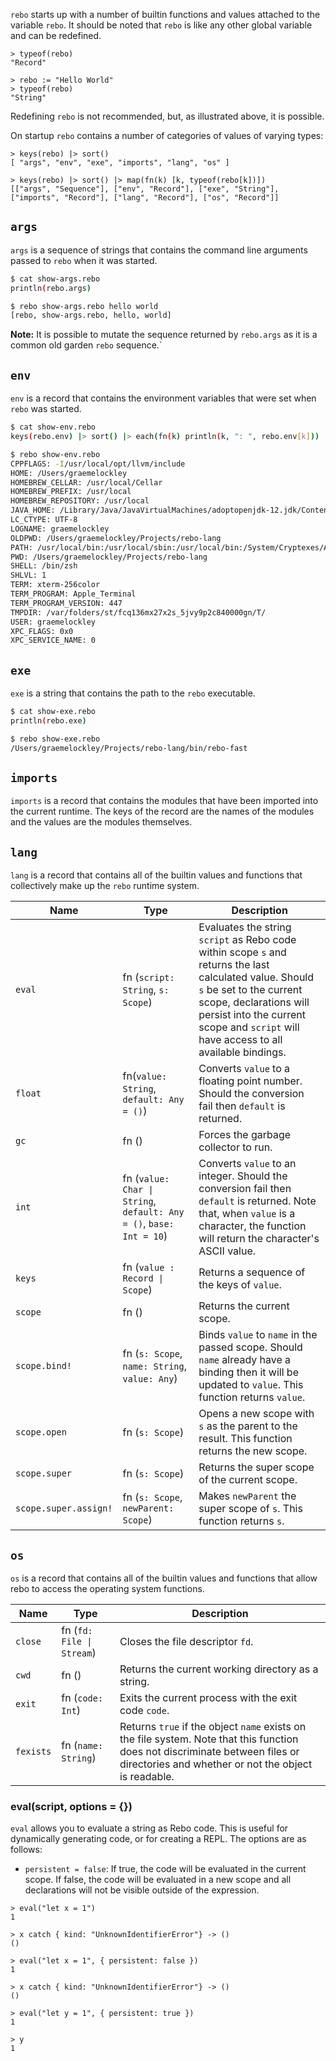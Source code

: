 `rebo` starts up with a number of builtin functions and values attached to the variable `rebo`.  It should be noted that `rebo` is like any other global variable and can be redefined.

```rebo
> typeof(rebo)
"Record"

> rebo := "Hello World"
> typeof(rebo)
"String"
```

Redefining `rebo` is not recommended, but, as illustrated above, it is possible.

On startup `rebo` contains a number of categories of values of varying types:

```rebo-repl
> keys(rebo) |> sort()
[ "args", "env", "exe", "imports", "lang", "os" ]

> keys(rebo) |> sort() |> map(fn(k) [k, typeof(rebo[k])])
[["args", "Sequence"], ["env", "Record"], ["exe", "String"], ["imports", "Record"], ["lang", "Record"], ["os", "Record"]]
```

## `args`

`args` is a sequence of strings that contains the command line arguments passed to `rebo` when it was started.

```bash
$ cat show-args.rebo
println(rebo.args)

$ rebo show-args.rebo hello world
[rebo, show-args.rebo, hello, world]
```

**Note:** It is possible to mutate the sequence returned by `rebo.args` as it is a common old garden `rebo` sequence.`

## `env`

`env` is a record that contains the environment variables that were set when `rebo` was started.

```bash
$ cat show-env.rebo 
keys(rebo.env) |> sort() |> each(fn(k) println(k, ": ", rebo.env[k]))

$ rebo show-env.rebo 
CPPFLAGS: -I/usr/local/opt/llvm/include
HOME: /Users/graemelockley
HOMEBREW_CELLAR: /usr/local/Cellar
HOMEBREW_PREFIX: /usr/local
HOMEBREW_REPOSITORY: /usr/local
JAVA_HOME: /Library/Java/JavaVirtualMachines/adoptopenjdk-12.jdk/Contents/Home
LC_CTYPE: UTF-8
LOGNAME: graemelockley
OLDPWD: /Users/graemelockley/Projects/rebo-lang
PATH: /usr/local/bin:/usr/local/sbin:/usr/local/bin:/System/Cryptexes/App/usr/bin:/usr/bin:/bin:/usr/sbin:/sbin:/usr/local/share/dotnet:~/.dotnet/tools:/Library/Apple/usr/bin:/var/run/com.apple.security.cryptexd/codex.system/bootstrap/usr/local/bin:/var/run/com.apple.security.cryptexd/codex.system/bootstrap/usr/bin:/var/run/com.apple.security.cryptexd/codex.system/bootstrap/usr/appleinternal/bin:/Users/graemelockley/Projects/rebo-lang/bin
PWD: /Users/graemelockley/Projects/rebo-lang
SHELL: /bin/zsh
SHLVL: 1
TERM: xterm-256color
TERM_PROGRAM: Apple_Terminal
TERM_PROGRAM_VERSION: 447
TMPDIR: /var/folders/st/fcq136mx27x2s_5jvy9p2c840000gn/T/
USER: graemelockley
XPC_FLAGS: 0x0
XPC_SERVICE_NAME: 0
```

## `exe`

`exe` is a string that contains the path to the `rebo` executable.

```bash
$ cat show-exe.rebo
println(rebo.exe)

$ rebo show-exe.rebo
/Users/graemelockley/Projects/rebo-lang/bin/rebo-fast
```

## `imports`

`imports` is a record that contains the modules that have been imported into the current runtime.  The keys of the record are the names of the modules and the values are the modules themselves.

## `lang`

`lang` is a record that contains all of the builtin values and functions that collectively make up the `rebo` runtime system.

| Name | Type | Description |
| ---- | ---- | ----------- |
| `eval` | fn (`script: String`, `s: Scope`) | Evaluates the string `script` as Rebo code within scope `s` and returns the last calculated value.  Should `s` be set to the current scope, declarations will persist into the current scope and `script` will have access to all available bindings.  |
| `float` | fn(`value: String`, `default: Any = ()`) | Converts `value` to a floating point number. Should the conversion fail then `default` is returned. | 
| `gc` | fn () | Forces the garbage collector to run. |
| `int` | fn (`value: Char \| String`, `default: Any = ()`, `base: Int = 10`) | Converts `value` to an integer. Should the conversion fail then `default` is returned.  Note that, when `value` is a character, the function will return the character's ASCII value. |
| `keys` | fn (`value : Record \| Scope`) | Returns a sequence of the keys of `value`. |
| `scope` | fn () | Returns the current scope. |
| `scope.bind!` | fn (`s: Scope`, `name: String`, `value: Any`) | Binds `value` to `name` in the passed scope. Should `name` already have a binding then it will be updated to `value`.  This function returns `value`. |
| `scope.open` | fn (`s: Scope`) | Opens a new scope with `s` as the parent to the result.  This function returns the new scope. |
| `scope.super` | fn (`s: Scope`) | Returns the super scope of the current scope. |
| `scope.super.assign!` | fn (`s: Scope`, `newParent: Scope`) | Makes `newParent` the super scope of `s`.  This function returns `s`. |

## `os`

`os` is a record that contains all of the builtin values and functions that allow rebo to access the operating system functions.

| Name | Type | Description |
| ---- | ---- | ----------- |
| `close` | fn (`fd: File \| Stream`) | Closes the file descriptor `fd`. |
| `cwd` | fn () | Returns the current working directory as a string. |
| `exit` | fn (`code: Int`) | Exits the current process with the exit code `code`. |
| `fexists` | fn (`name: String`) | Returns `true` if the object `name` exists on the file system.  Note that this function does not discriminate between files or directories and whether or not the object is readable. |

### eval(script, options = {})

`eval` allows you to evaluate a string as Rebo code.  This is useful for dynamically generating code, or for creating a REPL.  The options are as follows:

- `persistent = false`: If true, the code will be evaluated in the current scope.  If false, the code will be evaluated in a new scope and all declarations will not be visible outside of the expression.

```rebo-repl
> eval("let x = 1")
1

> x catch { kind: "UnknownIdentifierError"} -> ()
()

> eval("let x = 1", { persistent: false })
1

> x catch { kind: "UnknownIdentifierError"} -> ()
()

> eval("let y = 1", { persistent: true })
1

> y
1
```
